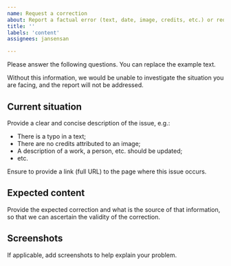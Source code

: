 ```yaml
---
name: Request a correction
about: Report a factual error (text, date, image, credits, etc.) or request an update
title: ''
labels: 'content'
assignees: jansensan

---
```


Please answer the following questions. You can replace the example text.

Without this information, we would be unable to investigate the situation you are facing, and the report will not be addressed.


## Current situation
Provide a clear and concise description of the issue, e.g.:
- There is a typo in a text;
- There are no credits attributed to an image;
- A description of a work, a person, etc. should be updated;
- etc.

Ensure to provide a link (full URL) to the page where this issue occurs.

## Expected content
Provide the expected correction and what is the source of that information, so that we can ascertain the validity of the correction.

## Screenshots
If applicable, add screenshots to help explain your problem.
